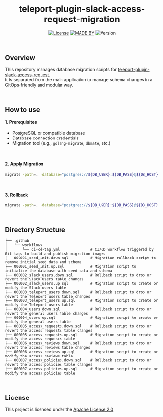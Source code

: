 <div align=center>

# teleport-plugin-slack-access-request-migration

[![License](https://img.shields.io/badge/License-Apache%202.0-%234b5563.svg?style=flat-square)](https://www.apache.org/licenses/LICENSE-2.0)
[![MADE BY](https://img.shields.io/badge/made%20by-teletwoboy-informational?style=flat-square)](https://github.com/teletwoboy)
![Version](https://img.shields.io/badge/golang--migrate-v4.17.0-success?style=flat-square)

</div>

<br>

## Overview
This repository manages database migration scripts for [teleport-plugin-slack-access-request](https://github.com/teletwoboy/teleport-plugin-slack-access-request). <br>
It is separated from the main application to manage schema changes in a GitOps-friendly and modular way.

<br>

## How to use

#### 1. Prerequisites
- PostgreSQL or compatible database
- Database connection credentials
- Migration tool (e.g., `golang-migrate`, `dbmate`, etc.)

<br>

#### 2. Apply Migration
```bash
migrate -path=. -database="postgres://${DB_USER}:${DB_PASS}@${DB_HOST}:${DB_PORT}/${DB_NAME}?sslmode=disable" up
```

<br>

#### 3. Rollback
```bash
migrate -path=. -database="postgres://${DB_USER}:${DB_PASS}@${DB_HOST}:${DB_PORT}/${DB_NAME}?sslmode=disable" down
```

<br>

## Directory Structure
```
├── .github
│   └── workflows
│       └── ci-cd-tag.yml              # CI/CD workflow triggered by Git tags to build and publish migration images
├── 000001_seed_init.down.sql          # Migration rollback script to remove initial seed data and schema
├── 000001_seed_init.up.sql            # Migration script to initialize the database with seed data and schema
├── 000002_slack_users.down.sql        # Rollback script to drop or revert the Slack users table changes
├── 000002_slack_users.up.sql          # Migration script to create or modify the Slack users table
├── 000003_teleport_users.down.sql     # Rollback script to drop or revert the Teleport users table changes
├── 000003_teleport_users.up.sql       # Migration script to create or modify the Teleport users table
├── 000004_users.down.sql              # Rollback script to drop or revert the general users table changes
├── 000004_users.up.sql                # Migration script to create or modify the general users table
├── 000005_access_requests.down.sql    # Rollback script to drop or revert the access requests table changes
├── 000005_access_requests.up.sql      # Migration script to create or modify the access requests table
├── 000006_access_reviews.down.sql     # Rollback script to drop or revert the access reviews table changes
├── 000006_access_reviews.up.sql       # Migration script to create or modify the access reviews table
├── 000007_access_policies.down.sql    # Rollback script to drop or revert the access policies table changes
├── 000007_access_policies.up.sql      # Migration script to create or modify the access policies table
```

<br>

## License

This project is licensed under the [Apache License 2.0](LICENSE)
